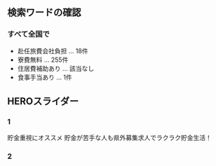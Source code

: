 ## 検索ワードの確認
### すべて全国で
* 赴任旅費会社負担 … 18件
* 寮費無料 … 255件
* 住居費補助あり … 該当なし
* 食事手当あり … 1件

## HEROスライダー
### 1
貯金重視にオススメ
貯金が苦手な人も県外募集求人でラクラク貯金生活！


### 2
